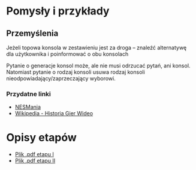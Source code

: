 # Pomysły i przykłady

## Przemyślenia

Jeżeli topowa konsola w zestawieniu jest za droga – znaleźć alternatywę dla użytkownika i poinformować o obu konsolach

Pytanie o generacje konsol może, ale nie musi odrzucać pytań, ani konsol.
Natomiast pytanie o rodzaj konsoli usuwa rodzaj konsoli nieodpowiadający/zaprzeczający wyborowi.

### Przydatne linki
* [NESMania](https://docs.google.com/spreadsheets/d/1KDNGI76HoMNyYLL6RqWu4PqUbw-lI920tf7QTclnLLE/edit#gid=935277162)
*  [Wikipedia - Historia Gier Wideo](https://pl.wikipedia.org/wiki/Historia_gier_komputerowych)


# Opisy etapów

* [Plik .pdf etapu I](https://drive.google.com/open?id=1NkjhRgBH3rKu3ckIE0j5wM9QovMkS05i)
* [Plik .pdf etapu II](https://drive.google.com/open?id=1Q7yb36ex865Kiic2LeEgWjHkeuJSsYua)
